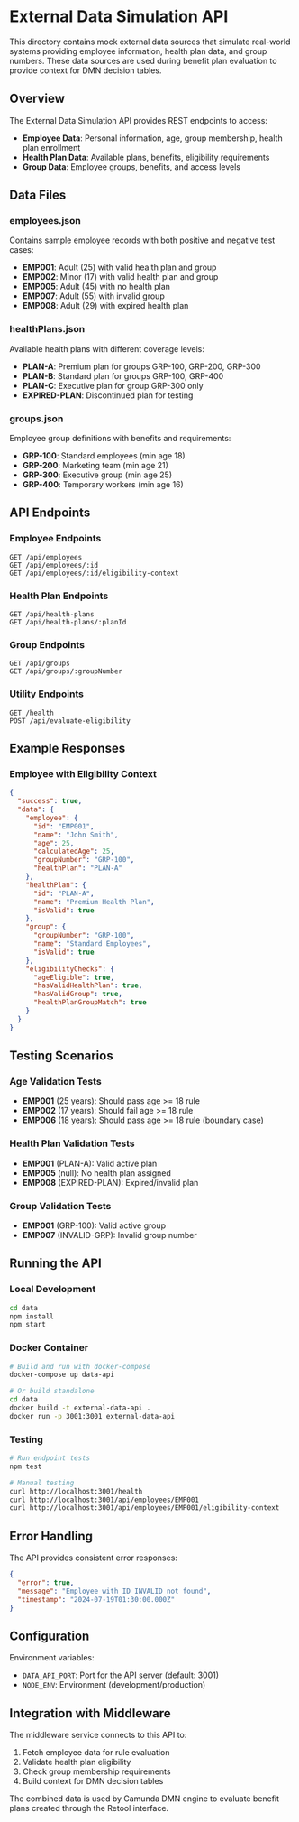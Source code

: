 # External Data Simulation API

This directory contains mock external data sources that simulate real-world systems providing employee information, health plan data, and group numbers. These data sources are used during benefit plan evaluation to provide context for DMN decision tables.

## Overview

The External Data Simulation API provides REST endpoints to access:
- **Employee Data**: Personal information, age, group membership, health plan enrollment
- **Health Plan Data**: Available plans, benefits, eligibility requirements
- **Group Data**: Employee groups, benefits, and access levels

## Data Files

### employees.json
Contains sample employee records with both positive and negative test cases:
- **EMP001**: Adult (25) with valid health plan and group
- **EMP002**: Minor (17) with valid health plan and group  
- **EMP005**: Adult (45) with no health plan
- **EMP007**: Adult (55) with invalid group
- **EMP008**: Adult (29) with expired health plan

### healthPlans.json
Available health plans with different coverage levels:
- **PLAN-A**: Premium plan for groups GRP-100, GRP-200, GRP-300
- **PLAN-B**: Standard plan for groups GRP-100, GRP-400
- **PLAN-C**: Executive plan for group GRP-300 only
- **EXPIRED-PLAN**: Discontinued plan for testing

### groups.json
Employee group definitions with benefits and requirements:
- **GRP-100**: Standard employees (min age 18)
- **GRP-200**: Marketing team (min age 21)
- **GRP-300**: Executive group (min age 25)
- **GRP-400**: Temporary workers (min age 16)

## API Endpoints

### Employee Endpoints
```
GET /api/employees
GET /api/employees/:id
GET /api/employees/:id/eligibility-context
```

### Health Plan Endpoints
```
GET /api/health-plans
GET /api/health-plans/:planId
```

### Group Endpoints
```
GET /api/groups
GET /api/groups/:groupNumber
```

### Utility Endpoints
```
GET /health
POST /api/evaluate-eligibility
```

## Example Responses

### Employee with Eligibility Context
```json
{
  "success": true,
  "data": {
    "employee": {
      "id": "EMP001",
      "name": "John Smith",
      "age": 25,
      "calculatedAge": 25,
      "groupNumber": "GRP-100",
      "healthPlan": "PLAN-A"
    },
    "healthPlan": {
      "id": "PLAN-A",
      "name": "Premium Health Plan",
      "isValid": true
    },
    "group": {
      "groupNumber": "GRP-100",
      "name": "Standard Employees",
      "isValid": true
    },
    "eligibilityChecks": {
      "ageEligible": true,
      "hasValidHealthPlan": true,
      "hasValidGroup": true,
      "healthPlanGroupMatch": true
    }
  }
}
```

## Testing Scenarios

### Age Validation Tests
- **EMP001** (25 years): Should pass age >= 18 rule
- **EMP002** (17 years): Should fail age >= 18 rule
- **EMP006** (18 years): Should pass age >= 18 rule (boundary case)

### Health Plan Validation Tests
- **EMP001** (PLAN-A): Valid active plan
- **EMP005** (null): No health plan assigned
- **EMP008** (EXPIRED-PLAN): Expired/invalid plan

### Group Validation Tests
- **EMP001** (GRP-100): Valid active group
- **EMP007** (INVALID-GRP): Invalid group number

## Running the API

### Local Development
```bash
cd data
npm install
npm start
```

### Docker Container
```bash
# Build and run with docker-compose
docker-compose up data-api

# Or build standalone
cd data
docker build -t external-data-api .
docker run -p 3001:3001 external-data-api
```

### Testing
```bash
# Run endpoint tests
npm test

# Manual testing
curl http://localhost:3001/health
curl http://localhost:3001/api/employees/EMP001
curl http://localhost:3001/api/employees/EMP001/eligibility-context
```

## Error Handling

The API provides consistent error responses:
```json
{
  "error": true,
  "message": "Employee with ID INVALID not found",
  "timestamp": "2024-07-19T01:30:00.000Z"
}
```

## Configuration

Environment variables:
- `DATA_API_PORT`: Port for the API server (default: 3001)
- `NODE_ENV`: Environment (development/production)

## Integration with Middleware

The middleware service connects to this API to:
1. Fetch employee data for rule evaluation
2. Validate health plan eligibility
3. Check group membership requirements
4. Build context for DMN decision tables

The combined data is used by Camunda DMN engine to evaluate benefit plans created through the Retool interface.
